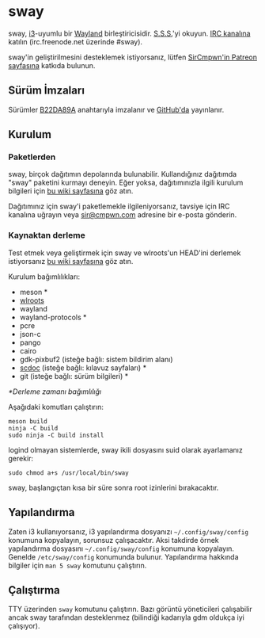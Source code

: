 # sway

sway, [i3](https://i3wm.org/)-uyumlu bir [Wayland](http://wayland.freedesktop.org/) birleştiricisidir.
[S.S.S.](https://github.com/swaywm/sway/wiki)'yi okuyun. [IRC
kanalına](http://webchat.freenode.net/?channels=sway&uio=d4) katılın (irc.freenode.net
üzerinde #sway).

sway'in geliştirilmesini desteklemek istiyorsanız, lütfen [SirCmpwn'in Patreon
sayfasına](https://patreon.com/sircmpwn) katkıda bulunun.

## Sürüm İmzaları

Sürümler [B22DA89A](http://pgp.mit.edu/pks/lookup?op=vindex&search=0x52CB6609B22DA89A) anahtarıyla imzalanır
ve [GitHub'da](https://github.com/swaywm/sway/releases) yayınlanır.

## Kurulum

### Paketlerden

sway, birçok dağıtımın depolarında bulunabilir. Kullandığınız dağıtımda "sway" paketini kurmayı
deneyin. Eğer yoksa, dağıtımınızla ilgili kurulum bilgileri için [bu wiki
sayfasına](https://github.com/swaywm/sway/wiki/Unsupported-packages) göz atın.

Dağıtımınız için sway'i paketlemekle ilgileniyorsanız, tavsiye için IRC kanalına
uğrayın veya sir@cmpwn.com adresine bir e-posta gönderin.

### Kaynaktan derleme

Test etmek veya geliştirmek için sway ve wlroots'un HEAD'ini derlemek istiyorsanız [bu wiki sayfasına](https://github.com/swaywm/sway/wiki/Development-Setup) göz atın.

Kurulum bağımlılıkları:

* meson \*
* [wlroots](https://github.com/swaywm/wlroots)
* wayland
* wayland-protocols \*
* pcre
* json-c
* pango
* cairo
* gdk-pixbuf2 (isteğe bağlı: sistem bildirim alanı)
* [scdoc](https://git.sr.ht/~sircmpwn/scdoc) (isteğe bağlı: kılavuz sayfaları) \*
* git (isteğe bağlı: sürüm bilgileri) \*

_\*Derleme zamanı bağımlılığı_

Aşağıdaki komutları çalıştırın:

    meson build
    ninja -C build
    sudo ninja -C build install

logind olmayan sistemlerde, sway ikili dosyasını suid olarak ayarlamanız gerekir:

    sudo chmod a+s /usr/local/bin/sway

sway, başlangıçtan kısa bir süre sonra root izinlerini bırakacaktır.

## Yapılandırma

Zaten i3 kullanıyorsanız, i3 yapılandırma dosyanızı `~/.config/sway/config`
konumuna kopyalayın, sorunsuz çalışacaktır. Aksi takdirde örnek yapılandırma dosyasını
`~/.config/sway/config` konumuna kopyalayın. Genelde `/etc/sway/config` konumunda
bulunur. Yapılandırma hakkında bilgiler için `man 5 sway` komutunu çalıştırın.

## Çalıştırma

TTY üzerinden `sway` komutunu çalıştırın. Bazı görüntü yöneticileri çalışabilir ancak
sway tarafından desteklenmez (bilindiği kadarıyla gdm oldukça iyi çalışıyor).
